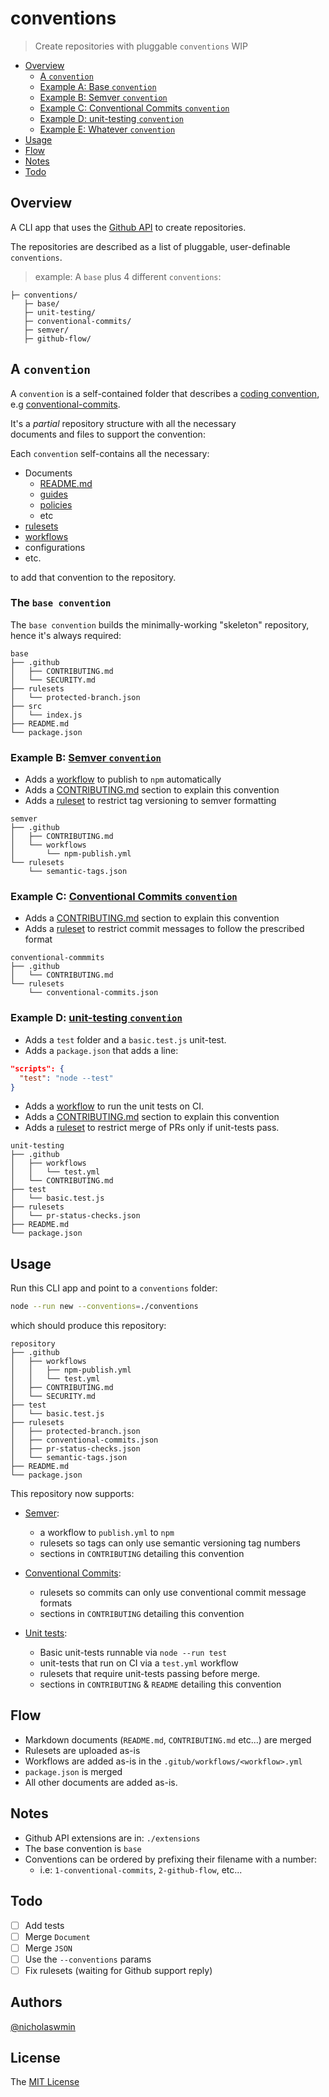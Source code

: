 # conventions

> Create repositories with pluggable `conventions`
> WIP

* [Overview](#overview)
  * [A `convention`](#a-convention)
  + [Example A: Base `convention`](#the--base-convention-)
  + [Example B: Semver `convention`](#another--convention-)
  + [Example C: Conventional Commits `convention`](#another--convention-)
  + [Example D: unit-testing `convention`](#another--convention-)
  + [Example E: Whatever `convention`](#another--convention-)
* [Usage](#usage)
* [Flow](#flow)
* [Notes](#notes)
* [Todo](#todo)


## Overview

A CLI app that uses the [Github API][gapi] to create repositories.

The repositories are described as a list of pluggable, 
user-definable `conventions`.

> example: A `base` plus 4 different `conventions`:

```
├─ conventions/
   ├─ base/
   ├─ unit-testing/
   ├─ conventional-commits/
   ├─ semver/
   ├─ github-flow/
```

## A `convention`

A `convention` is a self-contained folder that describes a 
[coding convention][convention], e.g [conventional-commits][ccomits].

It's a *partial* repository structure with all the necessary  
documents and files to support the convention:

Each `convention` self-contains all the necessary:

- Documents
  - [README.md][readme]
  - [guides][guides]
  - [policies][secpolic]
  - etc
- [rulesets][rulesets]
- [workflows][actions]
- configurations 
- etc. 

to add that convention to the repository.

### The `base convention` 

The `base convention` builds the minimally-working "skeleton" repository, 
hence it's always required:

```
base
├── .github
│   ├── CONTRIBUTING.md
│   └── SECURITY.md
├── rulesets
│   └── protected-branch.json
├── src
│   └── index.js
├── README.md
└── package.json
```

### Example B: [Semver `convention`][semver]

- Adds a [workflow][actions] to publish to `npm` automatically
- Adds a [CONTRIBUTING.md][guides] section to explain this convention
- Adds a [ruleset][rulesets] to restrict tag versioning to semver formatting

```
semver
├── .github
│   ├── CONTRIBUTING.md
│   └── workflows
│       └── npm-publish.yml
└── rulesets
    └── semantic-tags.json
```

### Example C: [Conventional Commits `convention`][ccomits]

- Adds a [CONTRIBUTING.md][guides] section to explain this convention
- Adds a [ruleset][rulesets] to restrict commit messages to follow the 
  prescribed format

```
conventional-commmits
├── .github
│   └── CONTRIBUTING.md
└── rulesets
    └── conventional-commits.json
```

### Example D: [unit-testing `convention`][ccomits]

- Adds a `test` folder and a `basic.test.js` unit-test.
- Adds a `package.json` that adds a line:
```json
"scripts": {
  "test": "node --test"
}
```
- Adds a [workflow][actions] to run the unit tests on CI.
- Adds a [CONTRIBUTING.md][guides] section to explain this convention
- Adds a [ruleset][rulesets] to restrict merge of PRs only if unit-tests
  pass.

```
unit-testing
├── .github
│   ├── workflows
│   │   └── test.yml
│   └── CONTRIBUTING.md    
├── test
│   └── basic.test.js
├── rulesets
│   └── pr-status-checks.json
├── README.md
└── package.json
```

## Usage

Run this CLI app and point to a `conventions` folder:

```bash
node --run new --conventions=./conventions
```

which should produce this repository:

```
repository
├── .github
│   ├── workflows
│   │   ├── npm-publish.yml
│   │   └── test.yml
│   ├── CONTRIBUTING.md    
│   └── SECURITY.md    
├── test
│   └── basic.test.js
├── rulesets
│   ├── protected-branch.json
│   ├── conventional-commits.json
│   ├── pr-status-checks.json
│   └── semantic-tags.json
├── README.md
└── package.json
```

This repository now supports:

- [Semver][semver]:
  - a workflow to `publish.yml` to `npm` 
  - rulesets so tags can only use semantic versioning tag numbers
  - sections in `CONTRIBUTING` detailing this convention

- [Conventional Commits][ccomits]:
  - rulesets so commits can only use conventional commit message formats
  - sections in `CONTRIBUTING` detailing this convention
  
- [Unit tests][testing]:
  - Basic unit-tests runnable via `node --run test`
  - unit-tests that run on CI via a `test.yml` workflow
  - rulesets that require unit-tests passing before merge.
  - sections in `CONTRIBUTING` & `README` detailing this convention

## Flow

- Markdown documents (`README.md`, `CONTRIBUTING.md` etc...) are merged
- Rulesets are uploaded as-is
- Workflows are added as-is in the `.gitub/workflows/<workflow>.yml`
- `package.json` is merged
- All other documents are added as-is.
  
## Notes

- Github API extensions are in: `./extensions`
- The base convention is `base`
- Conventions can be ordered by prefixing their filename with a number:
  - i.e: `1-conventional-commits`, `2-github-flow`, etc...

## Todo

- [ ] Add tests
- [ ] Merge `Document`
- [ ] Merge `JSON`
- [ ] Use the `--conventions` params
- [ ] Fix rulesets (waiting for Github support reply)

## Authors

[@nicholaswmin][author-url]

## License 

The [MIT License][license]

[convention]: https://en.wikipedia.org/wiki/Coding_conventions#
[ccomits]: https://www.conventionalcommits.org/en/v1.0.0/
[semver]: https://semver.org/
[gapi]: https://docs.github.com/en/rest?apiVersion=2022-11-28

[rulesets]: https://docs.github.com/en/repositories/configuring-branches-and-merges-in-your-repository/managing-rulesets/about-rulesets
[actions]: https://docs.github.com/en/actions/writing-workflows
[secpolic]: https://docs.github.com/en/code-security/getting-started/adding-a-security-policy-to-your-repository
[readme]: https://docs.github.com/en/repositories/managing-your-repositorys-settings-and-features/customizing-your-repository/about-readmes
[guides]: https://docs.github.com/en/communities/setting-up-your-project-for-healthy-contributions/setting-guidelines-for-repository-contributors
[testing]: https://en.wikipedia.org/wiki/Unit_testing

[author-url]: https://github.com/nicholaswmin
[license]: ./LICENSE
